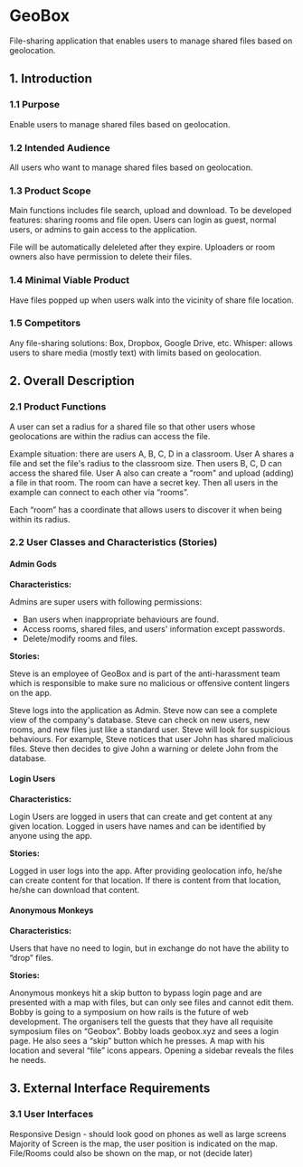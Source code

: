 # GeoBox
File-sharing application that enables users to manage shared files based on geolocation.

## 1.        Introduction
### 1.1        Purpose
Enable users to manage shared files based on geolocation.

### 1.2        Intended Audience
All users who want to manage shared files based on geolocation.

### 1.3        Product Scope
Main functions includes file search, upload and download. To be developed features: sharing rooms and file open. Users can login as guest, normal users, or admins to gain access to the application. 

File will be automatically deleleted after they expire. Uploaders or room owners also have permission to delete their files.

### 1.4		Minimal Viable Product
Have files popped up when users walk into the vicinity of share file location.

### 1.5		Competitors
Any file-sharing solutions: Box, Dropbox, Google Drive, etc.
Whisper: allows users to share media (mostly text) with limits based on geolocation.  

## 2.        Overall Description
### 2.1        Product Functions
A user can set a radius for a shared file so that other users whose geolocations are within the radius can access the file.

Example situation: there are users A, B, C, D in a classroom. User A shares a file and set the file's radius to the classroom size. Then users B, C, D can access the shared file. User A also can create a "room" and upload (adding) a file in that room. The room can have a secret key. Then all users in the example can connect to each other via “rooms”. 

Each “room” has a coordinate that allows users to discover it when being within its radius.
### 2.2       User Classes and Characteristics (Stories)
#### Admin Gods
**Characteristics:**
 
Admins are super users with following permissions:
- Ban users when inappropriate behaviours are found.
- Access rooms, shared files, and users' information except passwords. 
- Delete/modify rooms and files.

**Stories:**  

Steve is an employee of GeoBox and is part of the anti-harassment team which is responsible to make sure no malicious or offensive content lingers on the app.  
 	
Steve logs into the application as Admin. Steve now can see a complete view of the company's database. Steve can check on new users, new rooms, and new files just like a standard user. Steve will look for suspicious behaviours. For example, Steve notices that user John has shared malicious files. Steve then decides to give John a warning or delete John from the database. 
#### Login Users
**Characteristics:**

Login Users are logged in users that can create and get content at any given location. Logged in users have names and can be identified by anyone using the app. 

**Stories:**

Logged in user logs into the app. After providing geolocation info, he/she can create content for that location. If there is content from that location, he/she can download that content. 
#### Anonymous Monkeys
**Characteristics:**

Users that have no need to login, but in exchange do not have the ability to “drop” files.

**Stories:**
	
Anonymous monkeys hit a skip button to bypass login page and are presented with a map with files, but can only see files and cannot edit them.
Bobby is going to a symposium on how rails is the future of web development. The organisers tell the guests that they have all requisite symposium files on “Geobox”. Bobby loads geobox.xyz and sees a login page. He also sees a “skip” button which he presses. A map with his location and several “file” icons appears. Opening a sidebar reveals the files he needs.

## 3.        External Interface Requirements
### 3.1        User Interfaces
Responsive Design - should look good on phones as well as large screens
Majority of Screen is the map, the user position is indicated on the map.
File/Rooms could also be shown on the map, or not (decide later)
